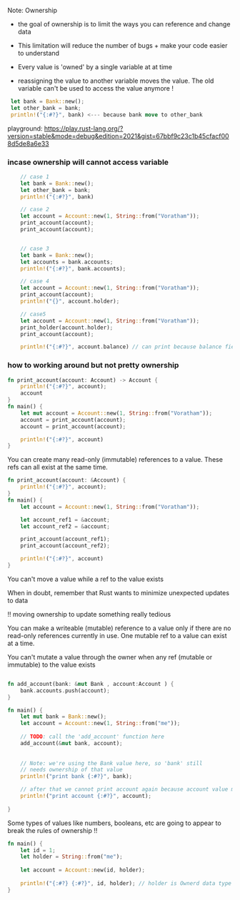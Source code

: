 Note:
Ownership

- the goal of ownership is to limit the ways you can reference and change data

- This limitation will reduce the number of bugs + make your code easier to understand

- Every value is 'owned' by a single variable at at time

- reassigning the value to another variable moves the value. The old variable can't be used to access the value anymore !

```rust
 let bank = Bank::new();
 let other_bank = bank;
 println!("{:#?}", bank) <--- because bank move to other_bank
```

playground: https://play.rust-lang.org/?version=stable&mode=debug&edition=2021&gist=67bbf9c23c1b45cfacf008d5de8a6e33

### incase ownership will cannot access variable

```rust
    // case 1
    let bank = Bank::new();
    let other_bank = bank;
    println!("{:#?}", bank)

    // case 2
    let account = Account::new(1, String::from("Voratham"));
    print_account(account);
    print_account(account);


    // case 3
    let bank = Bank::new();
    let accounts = bank.accounts;
    println!("{:#?}", bank.accounts);

    // case 4
    let account = Account::new(1, String::from("Voratham"));
    print_account(account);
    println!("{}", account.holder);

    // case5
    let account = Account::new(1, String::from("Voratham"));
    print_holder(account.holder);
    print_account(account);

    println!("{:#?}", account.balance) // can print because balance field not take ownership
```

### how to working around but not pretty ownership

```rust
fn print_account(account: Account) -> Account {
    println!("{:#?}", account);
    account
}
fn main() {
    let mut account = Account::new(1, String::from("Voratham"));
    account = print_account(account);
    account = print_account(account);

    println!("{:#?}", account)
}
```

You can create many read-only (immutable) references to a value. These refs can all exist at the same time.

```rust
fn print_account(account: &Account) {
    println!("{:#?}", account);
}
fn main() {
    let account = Account::new(1, String::from("Voratham"));

    let account_ref1 = &account;
    let account_ref2 = &account;

    print_account(account_ref1);
    print_account(account_ref2);

    println!("{:#?}", account)
}

```

You can't move a value while a ref to the value exists

When in doubt, remember that Rust wants to minimize unexpected updates to data


!! moving ownership to update something really tedious

You can make a writeable (mutable) reference to a value only if there are no read-only references currently in use. One mutable ref to a value can exist at a time.

You can't mutate a value through the owner when any ref (mutable or immutable) to the value exists


```rust

fn add_account(bank: &mut Bank , account:Account ) {
    bank.accounts.push(account);
}

fn main() {
    let mut bank = Bank::new();
    let account = Account::new(1, String::from("me"));
    
    // TODO: call the 'add_account' function here
    add_account(&mut bank, account);
    
    
    // Note: we're using the Bank value here, so 'bank' still
    // needs ownership of that value
    println!("print bank {:#?}", bank);

    // after that we cannot print account again because account value moved
    println!("print account {:#?}", account);
    
}

```

Some types of values like numbers, booleans, etc are going to appear to break the rules of ownership !!


```rust
fn main() {
    let id = 1;
    let holder = String::from("me");
 
    let account = Account::new(id, holder);
 
    println!("{:#?} {:#?}", id, holder); // holder is Ownerd data type
}
```